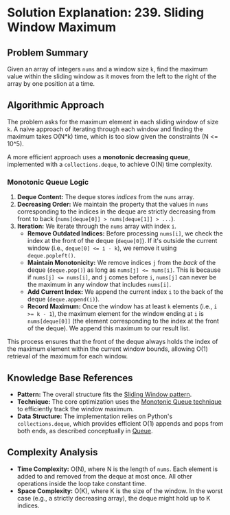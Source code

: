 # Solution Explanation: 239. Sliding Window Maximum

## Problem Summary

Given an array of integers `nums` and a window size `k`, find the maximum value within the sliding window as it moves from the left to the right of the array by one position at a time.

## Algorithmic Approach

The problem asks for the maximum element in each sliding window of size `k`. A naive approach of iterating through each window and finding the maximum takes O(N*k) time, which is too slow given the constraints (N <= 10^5).

A more efficient approach uses a **monotonic decreasing queue**, implemented with a `collections.deque`, to achieve O(N) time complexity.

### Monotonic Queue Logic

1.  **Deque Content:** The deque stores *indices* from the `nums` array.
2.  **Decreasing Order:** We maintain the property that the values in `nums` corresponding to the indices in the deque are strictly decreasing from front to back (`nums[deque[0]] > nums[deque[1]] > ...`).
3.  **Iteration:** We iterate through the `nums` array with index `i`.
    *   **Remove Outdated Indices:** Before processing `nums[i]`, we check the index at the front of the deque (`deque[0]`). If it's outside the current window (i.e., `deque[0] <= i - k`), we remove it using `deque.popleft()`.
    *   **Maintain Monotonicity:** We remove indices `j` from the *back* of the deque (`deque.pop()`) as long as `nums[j] <= nums[i]`. This is because if `nums[j] <= nums[i]`, and `j` comes before `i`, `nums[j]` can never be the maximum in any window that includes `nums[i]`.
    *   **Add Current Index:** We append the current index `i` to the back of the deque (`deque.append(i)`).
    *   **Record Maximum:** Once the window has at least `k` elements (i.e., `i >= k - 1`), the maximum element for the window ending at `i` is `nums[deque[0]]` (the element corresponding to the index at the front of the deque). We append this maximum to our result list.

This process ensures that the front of the deque always holds the index of the maximum element within the current window bounds, allowing O(1) retrieval of the maximum for each window.

## Knowledge Base References

*   **Pattern:** The overall structure fits the [Sliding Window pattern](../../../document/patterns/sliding_window.md).
*   **Technique:** The core optimization uses the [Monotonic Queue technique](../../../document/techniques/monotonic_queue.md) to efficiently track the window maximum.
*   **Data Structure:** The implementation relies on Python's `collections.deque`, which provides efficient O(1) appends and pops from both ends, as described conceptually in [Queue](../../../document/data_structures/queue.md).

## Complexity Analysis

*   **Time Complexity:** O(N), where N is the length of `nums`. Each element is added to and removed from the deque at most once. All other operations inside the loop take constant time.
*   **Space Complexity:** O(K), where K is the size of the window. In the worst case (e.g., a strictly decreasing array), the deque might hold up to K indices. 